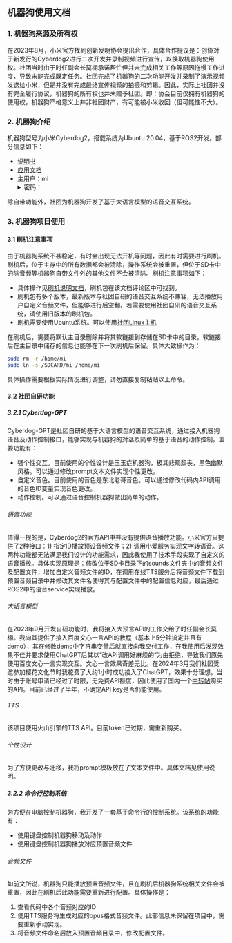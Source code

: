 ## 机器狗使用文档


### 1. 机器狗来源及所有权

在2023年8月，小米官方找到创新发明协会提出合作，具体合作提议是：创协对于新发行的Cyberdog2进行二次开发并录制视频进行宣传，以换取机器狗使用权。社团当时由于时任副会长莫栩承诺帮忙但并未完成相关工作等原因拖慢工作进度，导致未能完成既定任务。社团完成了机器狗的二次功能开发并录制了演示视频发送给小米，但是并没有完成最终宣传视频的拍摄和剪辑。因此，实际上社团并没有完全履行协议，机器狗的所有权也并未赠予社团。即：协会目前仅拥有机器狗的使用权，机器狗严格意义上并非社团财产，有可能被小米收回（但可能性不大）。


### 2. 机器狗介绍
机器狗型号为小米Cyberdog2，搭载系统为Ubuntu 20.04，基于ROS2开发。部分信息如下：

- [说明书](https://agreement.cyberdog.xiaomi.com/guide.html)
- [应用文档](https://miroboticslab.github.io/blogs/#/) 
- 主用户：mi <details><summary>密码：</summary>123</details>

除自带功能外，社团为机器狗开发了基于大语言模型的语音交互系统。

### 3. 机器狗项目使用
#### 3.1 刷机注意事项
由于机器狗系统不甚稳定，有时会出现无法开机等问题，因此有时需要进行刷机。刷机后，位于主存中的所有数据都会被清除，操作系统会被重置，但位于SD卡中的除音频等机器狗自带文件外的其他文件不会被清除。刷机注意事项如下：
- 具体操作见[刷机说明文档](https://miroboticslab.github.io/blogs/#/cn/cyberdog_flash)，刷机包在该文档评论区中可找到。
- 刷机包有多个版本，最新版本与社团自研的语音交互系统不兼容，无法播放用户自定义音频文件，但能够进行后空翻。若需要使用社团自研的语音交互系统，请使用旧版本的刷机包。
- 刷机需要使用Ubuntu系统。可以使用[社团Linux主机](/docs/PowerComputerAndNetwork.md#linux主机)

在刷机后，需要将默认主目录删除并将其软链接到存储在SD卡中的目录。软链接后在主目录中储存的信息也能够在下一次刷机后保留。具体大致操作为：
```bash
sudo rm -r /home/mi
sudo ln -s /SDCARD/mi /home/mi
```
具体操作需要根据实际情况进行调整，请勿直接复制粘贴以上命令。

#### 3.2 社团自研功能
##### 3.2.1 Cyberdog-GPT
Cyberdog-GPT是社团自研的基于大语言模型的语音交互系统，通过接入机器狗语音及动作控制接口，能够实现与机器狗的对话及简单的基于语音的动作控制。主要功能有：
- 强个性交互。目前使用的个性设计是玉玉症机器狗，极其悲观颓丧，黑色幽默风格。可以通过修改prompt文本文件实现个性更改。
- 自定义音色。目前使用的音色是东北老哥音色。可以通过修改代码内API调用的音色ID变量实现音色更改。
- 动作控制。可以通过语音控制机器狗做出简单的动作。

###### 语音功能
值得一提的是，Cyberdog2的官方API中并没有提供语音播放功能。小米官方只提供了2种接口：1) 指定ID播放预设音频文件；2) 调用小爱服务实现文字转语音。这两种功能都无法满足我们设计的功能需求，因此我使用了技术手段实现了自定义的语音播放。具体实现原理是：修改位于SD卡目录下的sounds文件夹中的音频文件及配置文件，增加自定义音频文件的ID，在调用在线TTS服务后将音频文件下载到预置音频目录中并修改其文件名使得其与配置文件中的配置信息对应，最后通过ROS2中的语音service实现播放。

###### 大语言模型
在2023年9月开发自研功能时，我将接入大预言API的工作交给了时任副会长莫栩。我向其提供了接入百度文心一言API的教程（基本上5分钟搞定并且有demo），其在修改demo中字符串变量后就直接向我交付工作，在我使用后发现效果不佳并要求使用ChatGPT后其以“改API调用好麻烦的”为由拒绝，导致我们原先使用百度文心一言实现交互。文心一言效果奇差无比。在2024年3月我们社团受邀参加樱花文化节时我花费了大约1小时成功接入了ChatGPT，效果十分理想。当时由于账号申请已经过了时限，无免费API额度，因此使用了国内一个[中转站](https://one.aiskt.com/)购买的API。目前已经过了半年，不确定API key是否仍能使用。

###### TTS
该项目使用火山引擎的TTS API。目前token已过期，需重新购买。

###### 个性设计
为了方便更改与迁移，我将prompt模板放在了文本文件中。具体文档见使用说明。

##### 3.2.2 命令行控制系统
为方便在电脑控制机器狗，我开发了一套基于命令行的控制系统。该系统的功能有：
- 使用键盘控制机器狗移动及动作
- 使用键盘控制机器狗播放对应预置音频文件

###### 音频文件
如前文所说，机器狗只能播放预置音频文件，且在刷机后机器狗系统相关文件会被重置，因此在刷机后此功能需要重新进行配置。具体操作是：
1. 查看代码中各个音频对应的ID
2. 使用TTS服务将生成对应的opus格式音频文件。此部信息未保留在项目中，需要重新手动实现。
3. 将音频文件命名后放入预置音频目录中，修改配置文件。


